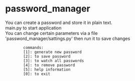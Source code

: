 # password_manager

You can create a password and store it in plain text.</br>
main.py to start application</br>
You can change certain parameters via a file 'password_manager/sattings.py' then run it to save changes</br>

            commands:
            [1]: generate new password
            [2]: to save password
            [3]: to watch all passwords
            [4]: to remove password
            [5]: help information
            [0]: to exit
